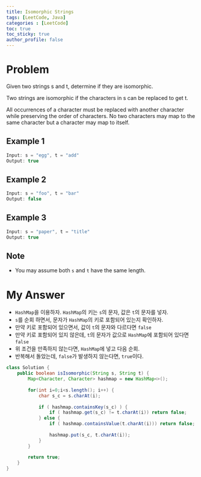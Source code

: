```yaml
---
title: Isomorphic Strings
tags: [LeetCode, Java]
categories : [LeetCode]
toc: true
toc_sticky: true
author_profile: false
---
```


# Problem

Given two strings s and t, determine if they are isomorphic.

Two strings are isomorphic if the characters in s can be replaced to get t.

All occurrences of a character must be replaced with another character while preserving the order of characters. No two characters may map to the same character but a character may map to itself.

## Example 1

```swift
Input: s = "egg", t = "add"
Output: true
```

## Example 2

```swift
Input: s = "foo", t = "bar"
Output: false
```

## Example 3

```swift
Input: s = "paper", t = "title"
Output: true
```

## Note

* You may assume both `s` and `t` have the same length.

# My Answer

* `HashMap`을 이용하자. `HashMap`의 키는 `s`의 문자, 값은 `t`의 문자를 넣자.
* `s`를 순회 하면서, 문자가 `HashMap`의 키로 포함되어 있는지 확인하자.
* 만약 키로 포함되어 있으면서, 값이 `t`의 문자와 다르다면 `false`
* 만약 키로 포함되어 있지 않은데, `t`의 문자가 값으로 `HashMap`에 포함되어 있다면 `false`
* 위 조건을 만족하지 않는다면, `HashMap`에 넣고 다음 순회.
* 반복해서 돌았는데, `false`가 발생하지 않는다면, `true`이다.

```java
class Solution {
    public boolean isIsomorphic(String s, String t) {
        Map<Character, Character> hashmap = new HashMap<>();
        
        for(int i=0;i<s.length(); i++) {
            char s_c = s.charAt(i);
            
            if ( hashmap.containsKey(s_c) ) {
                if ( hashmap.get(s_c) != t.charAt(i)) return false;
            } else {
                if ( hashmap.containsValue(t.charAt(i))) return false;
                
                hashmap.put(s_c, t.charAt(i));               
            }             
        }
        
        return true;
    }
}
```

